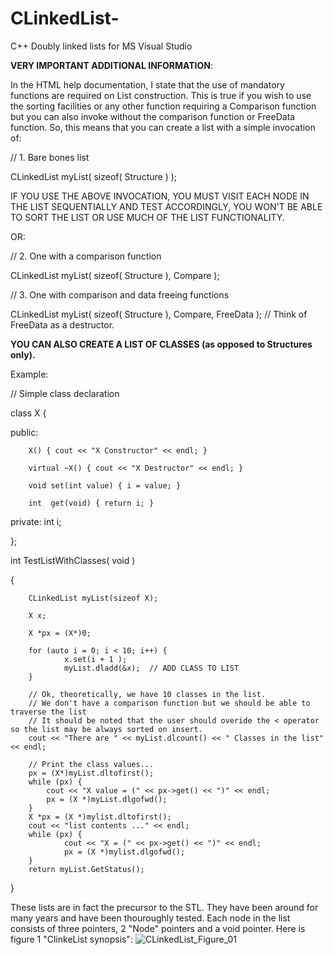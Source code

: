 # CLinkedList-
C++ Doubly linked lists for MS Visual Studio

**VERY IMPORTANT ADDITIONAL INFORMATION**:

In the HTML help documentation, I state that the use of mandatory functions are required on List construction.
This is true if you wish to use the sorting facilities or any other function requiring a Comparison function but
you can also invoke without the comparison function or FreeData function.  So, this means that you can create a
list with a simple invocation of:

// 1. Bare bones list

CLinkedList myList( sizeof( Structure ) );

IF YOU USE THE ABOVE INVOCATION, YOU MUST VISIT EACH NODE IN THE LIST SEQUENTIALLY AND TEST ACCORDINGLY,
YOU WON'T BE ABLE TO SORT THE LIST OR USE MUCH OF THE LIST FUNCTIONALITY.

OR:

// 2. One with a comparison function

CLinkedList myList( sizeof( Structure ), Compare );

// 3. One with comparison and data freeing functions

CLinkedList myList( sizeof( Structure ), Compare, FreeData ); // Think of FreeData as a destructor.
 
**YOU CAN ALSO CREATE A LIST OF CLASSES (as opposed to Structures only).**

Example:

// Simple class declaration

class X
{

public:

        X() { cout << "X Constructor" << endl; }
        
        virtual ~X() { cout << "X Destructor" << endl; }
        
        void set(int value) { i = value; }
        
        int  get(void) { return i; }
private:
        int i;
        
};

int TestListWithClasses( void )

{

        CLinkedList myList(sizeof X);
        
        X x;
        
        X *px = (X*)0;
        
        for (auto i = 0; i < 10; i++) {
                x.set(i + 1 );
                myList.dladd(&x);  // ADD CLASS TO LIST
        }
      
        // Ok, theoretically, we have 10 classes in the list.
        // We don't have a comparison function but we should be able to traverse the list
        // It should be noted that the user should overide the < operator so the list may be always sorted on insert.
        cout << "There are " << myList.dlcount() << " Classes in the list" << endl;
        
        // Print the class values...
        px = (X*)myList.dltofirst();
        while (px) {
            cout << "X value = (" << px->get() << ")" << endl;
            px = (X *)myList.dlgofwd();
        }
        X *px = (X *)mylist.dltofirst();
        cout << "list contents ..." << endl;
        while (px) {
                cout << "X = (" << px->get() << ")" << endl;
                px = (X *)mylist.dlgofwd();
        }
        return myList.GetStatus();
}

These lists are in fact the precursor to the STL.  They have been around for many years and have been thouroughly tested.
Each node in the list consists of three pointers, 2 "Node" pointers and a void pointer.
Here is figure 1 "ClinkeList synopsis":
![CLinkedList_Figure_01](https://user-images.githubusercontent.com/67572802/151897842-3522a1a4-08eb-4eee-a549-d0df3a7871b7.JPG)



